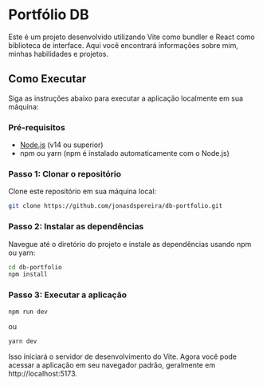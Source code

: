 # Portfólio DB

Este é um projeto desenvolvido utilizando Vite como bundler e React como biblioteca de interface. 
Aqui você encontrará informações sobre mim, minhas habilidades e projetos.

## Como Executar

Siga as instruções abaixo para executar a aplicação localmente em sua máquina:

### Pré-requisitos

- [Node.js](https://nodejs.org/) (v14 ou superior)
- npm ou yarn (npm é instalado automaticamente com o Node.js)

### Passo 1: Clonar o repositório

Clone este repositório em sua máquina local:

```bash
git clone https://github.com/jonasdspereira/db-portfolio.git
```

### Passo 2: Instalar as dependências

Navegue até o diretório do projeto e instale as dependências usando npm ou yarn:

```bash
cd db-portfolio
npm install
```

### Passo 3: Executar a aplicação

```bash
npm run dev
```

ou 

```bash
yarn dev
```

Isso iniciará o servidor de desenvolvimento do Vite. Agora você pode acessar a aplicação em seu navegador padrão, geralmente em http://localhost:5173.

